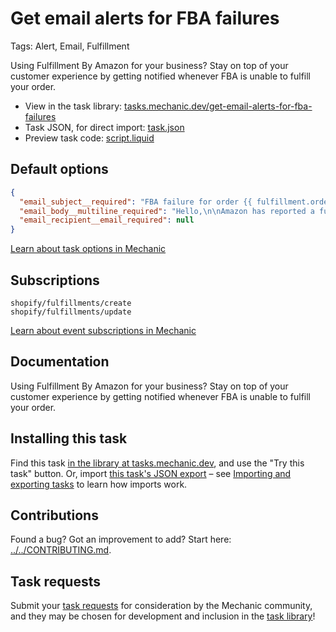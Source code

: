 # Get email alerts for FBA failures

Tags: Alert, Email, Fulfillment

Using Fulfillment By Amazon for your business? Stay on top of your customer experience by getting notified whenever FBA is unable to fulfill your order.

* View in the task library: [tasks.mechanic.dev/get-email-alerts-for-fba-failures](https://tasks.mechanic.dev/get-email-alerts-for-fba-failures)
* Task JSON, for direct import: [task.json](../../tasks/get-email-alerts-for-fba-failures.json)
* Preview task code: [script.liquid](./script.liquid)

## Default options

```json
{
  "email_subject__required": "FBA failure for order {{ fulfillment.order.name | default: \"#12345\" }}",
  "email_body__multiline_required": "Hello,\n\nAmazon has reported a fulfillment failure for order {{ fulfillment.order.name | default: \"#12345\" }}. Here's the message they included:\n\n> {{ fulfillment.receipt.response_message | default: \"(no message given)\" }}\n\nView this order's details in Shopify:\n\nhttps://{{ shop.myshopify_domain }}/admin/orders/{{ fulfillment.order.id | default: 12345 }}\n\nThanks,\n\n- Mechanic, for {{ shop.name }}",
  "email_recipient__email_required": null
}
```

[Learn about task options in Mechanic](https://learn.mechanic.dev/core/tasks/options)

## Subscriptions

```liquid
shopify/fulfillments/create
shopify/fulfillments/update
```

[Learn about event subscriptions in Mechanic](https://learn.mechanic.dev/core/tasks/subscriptions)

## Documentation

Using Fulfillment By Amazon for your business? Stay on top of your customer experience by getting notified whenever FBA is unable to fulfill your order.

## Installing this task

Find this task [in the library at tasks.mechanic.dev](https://tasks.mechanic.dev/get-email-alerts-for-fba-failures), and use the "Try this task" button. Or, import [this task's JSON export](../../tasks/get-email-alerts-for-fba-failures.json) – see [Importing and exporting tasks](https://learn.mechanic.dev/core/tasks/import-and-export) to learn how imports work.

## Contributions

Found a bug? Got an improvement to add? Start here: [../../CONTRIBUTING.md](../../CONTRIBUTING.md).

## Task requests

Submit your [task requests](https://mechanic.canny.io/task-requests) for consideration by the Mechanic community, and they may be chosen for development and inclusion in the [task library](https://tasks.mechanic.dev/)!
